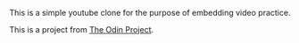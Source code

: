 This is a simple youtube clone for the purpose of embedding video practice.

This is a project from [The Odin Project](http://www.theodinproject.com/courses/html5-and-css3/lessons/embedding-images-and-video).
